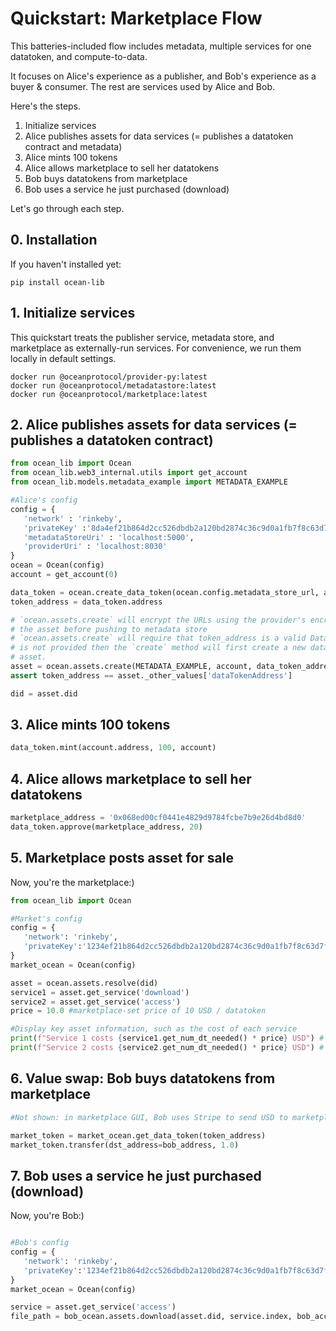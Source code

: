 # Quickstart: Marketplace Flow

This batteries-included flow includes metadata, multiple services for one datatoken, and compute-to-data.

It focuses on Alice's experience as a publisher, and Bob's experience as a buyer & consumer. The rest are services used by Alice and Bob.

Here's the steps.
1. Initialize services
1. Alice publishes assets for data services (= publishes a datatoken contract and metadata)
1. Alice mints 100 tokens
1. Alice allows marketplace to sell her datatokens
1. Bob buys datatokens from marketplace
1. Bob uses a service he just purchased (download)

Let's go through each step.

## 0. Installation

If you haven't installed yet:
```console
pip install ocean-lib
```

## 1. Initialize services

This quickstart treats the publisher service, metadata store, and marketplace as 
externally-run services. For convenience, we run them locally in default settings.

```
docker run @oceanprotocol/provider-py:latest
docker run @oceanprotocol/metadatastore:latest
docker run @oceanprotocol/marketplace:latest
```

## 2. Alice publishes assets for data services (= publishes a datatoken contract)

```python
from ocean_lib import Ocean
from ocean_lib.web3_internal.utils import get_account
from ocean_lib.models.metadata_example import METADATA_EXAMPLE

#Alice's config
config = {
   'network' : 'rinkeby',
   'privateKey' :'8da4ef21b864d2cc526dbdb2a120bd2874c36c9d0a1fb7f8c63d7f7a8b41de8f',
   'metadataStoreUri' : 'localhost:5000',
   'providerUri' : 'localhost:8030'
}
ocean = Ocean(config)
account = get_account(0)

data_token = ocean.create_data_token(ocean.config.metadata_store_url, account)
token_address = data_token.address

# `ocean.assets.create` will encrypt the URLs using the provider's encrypt service endpoint and update 
# the asset before pushing to metadata store
# `ocean.assets.create` will require that token_address is a valid DataToken contract address, unless token_address
# is not provided then the `create` method will first create a new data token and use it in the new
# asset.
asset = ocean.assets.create(METADATA_EXAMPLE, account, data_token_address=token_address)
assert token_address == asset._other_values['dataTokenAddress']

did = asset.did
```

## 3. Alice mints 100 tokens

```python
data_token.mint(account.address, 100, account)
```

## 4. Alice allows marketplace to sell her datatokens

```python
marketplace_address = '0x068ed00cf0441e4829d9784fcbe7b9e26d4bd8d0'
data_token.approve(marketplace_address, 20)
```

## 5. Marketplace posts asset for sale
Now, you're the marketplace:)

```python
from ocean_lib import Ocean

#Market's config
config = {
   'network': 'rinkeby',
   'privateKey':'1234ef21b864d2cc526dbdb2a120bd2874c36c9d0a1fb7f8c63d7f7a8b41de8f',
}
market_ocean = Ocean(config)

asset = ocean.assets.resolve(did)
service1 = asset.get_service('download')
service2 = asset.get_service('access')
price = 10.0 #marketplace-set price of 10 USD / datatoken

#Display key asset information, such as the cost of each service
print(f"Service 1 costs {service1.get_num_dt_needed() * price} USD") # 1.5 * 10 = 15
print(f"Service 2 costs {service2.get_num_dt_needed() * price} USD") # 2.5 * 10 = 25
```

## 6. Value swap: Bob buys datatokens from marketplace

```python
#Not shown: in marketplace GUI, Bob uses Stripe to send USD to marketplace (or other methods / currencies).

market_token = market_ocean.get_data_token(token_address)
market_token.transfer(dst_address=bob_address, 1.0)
```
   
## 7. Bob uses a service he just purchased (download)
Now, you're Bob:)

```python

#Bob's config
config = {
   'network': 'rinkeby',
   'privateKey':'1234ef21b864d2cc526dbdb2a120bd2874c36c9d0a1fb7f8c63d7f7a8b41de8o',
}
market_ocean = Ocean(config)

service = asset.get_service('access')
file_path = bob_ocean.assets.download(asset.did, service.index, bob_account, '~/my-datasets')
```
